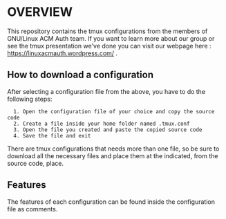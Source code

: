 # OVERVIEW

This repository contains the tmux configurations from the members of GNU/Linux ACM Auth team. If you want to learn more about our group or see the tmux presentation we've done you can visit our webpage here : https://linuxacmauth.wordpress.com/ .

## How to download a configuration

  After selecting a configuration file from the above, you have to do the following steps:

      1. Open the configuration file of your choice and copy the source code
      2. Create a file inside your home folder named .tmux.conf
      3. Open the file you created and paste the copied source code
      4. Save the file and exit

  There are tmux configurations that needs more than one file, so be sure to download all the necessary files and place them at the indicated, from the source code, place.

## Features

  The features of each configuration can be found inside the configuration file as comments.
